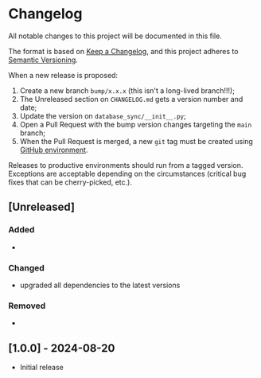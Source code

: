 # Changelog

All notable changes to this project will be documented in this file.

The format is based on [Keep a Changelog](https://keepachangelog.com/en/1.0.0/), and this project adheres to [Semantic Versioning](https://semver.org/spec/v2.0.0.html).

When a new release is proposed:

1. Create a new branch `bump/x.x.x` (this isn't a long-lived branch!!!);
2. The Unreleased section on `CHANGELOG.md` gets a version number and date;
3. Update the version on `database_sync/__init__.py`;
4. Open a Pull Request with the bump version changes targeting the `main` branch;
5. When the Pull Request is merged, a new `git` tag must be created using [GitHub environment](https://github.com/fnk0c/database-sync/tags).

Releases to productive environments should run from a tagged version.
Exceptions are acceptable depending on the circumstances (critical bug fixes that can be cherry-picked, etc.).

## [Unreleased]

### Added

-

### Changed

- upgraded all dependencies to the latest versions

### Removed

-

## [1.0.0] - 2024-08-20

- Initial release
